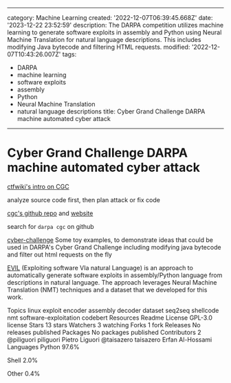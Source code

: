 ------
category: Machine Learning
created: '2022-12-07T06:39:45.668Z'
date: '2023-12-22 23:52:59'
description: The DARPA competition utilizes machine learning to generate software
  exploits in assembly and Python using Neural Machine Translation for natural language
  descriptions. This includes modifying Java bytecode and filtering HTML requests.
modified: '2022-12-07T10:43:26.007Z'
tags:
- DARPA
- machine learning
- software exploits
- assembly
- Python
- Neural Machine Translation
- natural language descriptions
title: Cyber Grand Challenge DARPA machine automated cyber attack
------

# Cyber Grand Challenge DARPA machine automated cyber attack

[ctfwiki's intro on CGC](https://ctf-wiki.org/introduction/cgc/)

analyze source code first, then plan attack or fix code

[cgc's github repo](https://github.com/CyberGrandChallenge) and [website](http://cybergrandchallenge.com/)

search for `darpa cgc` on github

[cyber-challenge](https://github.com/jamespic/cyber-challenge) Some toy examples, to demonstrate ideas that could be used in DARPA's Cyber Grand Challenge including modifying java bytecode and filter out html requests on the fly

[EVIL](https://github.com/dessertlab/EVIL) (Exploiting software VIa natural Language) is an approach to automatically generate software exploits in assembly/Python language from descriptions in natural language. The approach leverages Neural Machine Translation (NMT) techniques and a dataset that we developed for this work.

Topics
linux exploit encoder assembly decoder dataset seq2seq shellcode nmt software-exploitation codebert
Resources
 Readme
License
 GPL-3.0 license
Stars
 13 stars
Watchers
 3 watching
Forks
 1 fork
Releases
No releases published
Packages
No packages published
Contributors 2
@piliguori
piliguori Pietro Liguori
@taisazero
taisazero Erfan Al-Hossami
Languages
Python
97.6%
 
Shell
2.0%
 
Other
0.4%
